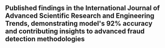 ## Published findings in the International Journal of Advanced Scientific Research and Engineering Trends, demonstrating model's 92% accuracy and contributing insights to advanced fraud detection methodologies
